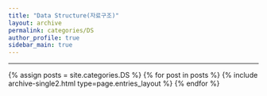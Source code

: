 ```yaml
---
title: "Data Structure(자료구조)"
layout: archive
permalink: categories/DS
author_profile: true
sidebar_main: true
---
```


<!-- 공백이 포함되어 있는 카테고리 이름의 경우 site.categories.['a b c'] 이런식으로! -->

***

{% assign posts = site.categories.DS %}
{% for post in posts %} {% include archive-single2.html type=page.entries_layout %} {% endfor %}
